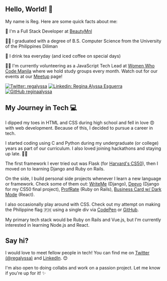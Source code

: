 ## Hello, World! 👋 

My name is Reg. Here are some quick facts about me:

💄 I'm a Full Stack Developer at [BeautyMnl](http://beautymnl.com/)

👩‍🎓 I graduated with a degree of B.S. Computer Science from the University of the Philippines Diliman

🍵 I drink tea everyday (and iced coffee on special days)

👩‍💻  I'm currently volunteering as a JavaScript Tech Lead at [Women Who Code Manila](https://www.womenwhocode.com/manila/about) where we hold study groups every month. Watch out for our events at our [Meetup](https://www.meetup.com/Women-Who-Code-Manila/) page!

[![Twitter: regalyssa](https://img.shields.io/twitter/follow/regalyssa?style=social)](https://twitter.com/regalyssa)
[![Linkedin: Regina Alyssa Esguerra](https://img.shields.io/badge/-LinkedIn%20Regina%20Alyssa%20Esguerra-blue?style=flat-square&logo=Linkedin&logoColor=white&link=https://www.linkedin.com/in/regina-alyssa-esguerra/)](https://www.linkedin.com/in/regina-alyssa-esguerra/)
[![GitHub reginaalyssa](https://img.shields.io/github/followers/reginaalyssa?label=follow&style=social)](https://github.com/reginaalyssa)

## My Journey in Tech 💻

I dipped my toes in HTML and CSS during high school and fell in love 😍 with web development. Because of this, I decided to pursue a career in tech.

I started coding using C and Python during my undergraduate (or college) years as part of our curriculum. I also loved joining hackathons and staying up late. 🧟‍♀️

The first framework I ever tried out was Flask (for [Harvard's CS50](https://cs50.harvard.edu/)), then I moved on to learning Django and Ruby on Rails.

On the side, I build personal side projects whenever I learn a new language or framework. Check some of them out: [WriteMe](https://github.com/reginaalyssa/WriteMe) (Django), [Deevo](https://github.com/reginaalyssa/Deevo) (Django for my CS50 final project), [ProfRate](https://github.com/reginaalyssa/ProfRate) (Ruby on Rails), [Business Card w/ Dark Mode](https://github.com/reginaalyssa/ReactJS-Business-Card) (React).

I also occasionally play around with CSS. Check out my attempt on making the Philippine flag 🇵🇭 using a single div via [CodePen](https://codepen.io/reginaalyssa01809/pen/eYOMOXG) or [GitHub](https://github.com/reginaalyssa/single-div).

My primary tech stack would be Ruby on Rails and Vue.js, but I'm currently interested in learning Node.js and React.

## Say hi?

I would love to meet fellow people in tech! You can find me on [Twitter (@regalyssa)](https://twitter.com/regalyssa) and [LinkedIn](https://www.linkedin.com/in/regina-alyssa-esguerra/). 😊 

I'm also open to doing collabs and work on a passion project. Let me know if you're up for it! ✨
